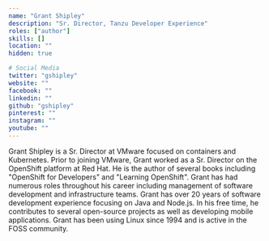 ```yaml
---
name: "Grant Shipley"
description: "Sr. Director, Tanzu Developer Experience"
roles: ["author"]
skills: []
location: ""
hidden: true

# Social Media
twitter: "gshipley"
website: ""
facebook: ""
linkedin: ""
github: "gshipley"
pinterest: ""
instagram: ""
youtube: ""
---
```

<!-- markdownlint-disable MD041-->
Grant Shipley is a Sr. Director at VMware focused on containers and Kubernetes. Prior to joining VMware, Grant worked as a Sr. Director on the OpenShift platform at Red Hat. He is the author of several books including "OpenShift for Developers" and "Learning OpenShift". Grant has had numerous roles throughout his career including management of software development and infrastructure teams. Grant has over 20 years of software development experience focusing on Java and Node.js. In his free time, he contributes to several open-source projects as well as developing mobile applications. Grant has been using Linux since 1994 and is active in the FOSS community.
